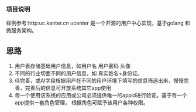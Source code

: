 ### 项目说明
样例参考:http:uc.kanter.cn
ucenter 是一个开源的用户中心实现，基于golang 和 微服务架构。


## 思路

1. 用户表存储基础用户信息，如用户名 用户密码 头像 
2. 不同的行业切面不同的用户信息，如 真实姓名+身份证。
3. 待完善，或AI字段根据用户在不同的用户环境下填写的信息筛选出来，慢慢完善，完善后的信息可开放系统其它app使用
4. 每一个使用该系统的应用或公司必须提供唯一的appid进行验证。基于每一个app提供一套角色管理，
根据角色可赋予该用户各种权限。
